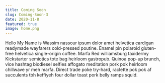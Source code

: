 ```yaml
---
title: Coming Soon
slug: Coming-Soon-3
date: 2020-11-8
featured: true
image: home.png
---
```


Hello My Name is Wassim nassour ipsum dolor amet helvetica cardigan readymade wayfarers cold-pressed poutine. Enamel pin polaroid gluten-free helvetica single-origin coffee. Marfa Red williamsburg taxidermy Kickstarter semiotics tote bag heirloom gastropub. Quinoa pop-up brunch, vice hashtag biodiesel selfies affogato meditation pork pok heirloom chillwave yr meh marfa. Direct trade poke try-hard, raclette pok pok af succulents tbh keffiyeh four dollar toast pork belly ramps squid.
